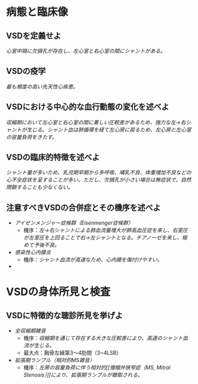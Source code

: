 # 病態と臨床像
## VSDを定義せよ
*心室中隔に欠損孔が存在し、左心室と右心室の間にシャントがある。*

## VSDの疫学
*最も頻度の高い先天性心疾患。*

## VSDにおける中心的な血行動態の変化を述べよ
*収縮期において左心室と右心室の間に著しい圧較差があるため、強力な左→右シャントが生じる。シャント血は肺循環を経て左心房に戻るため、左心房と左心室の容量負荷をきたす。*

## VSDの臨床的特徴を述べよ
*シャント量が多いため、乳児期早期から多呼吸、哺乳不良、体重増加不良などの心不全症状を呈することが多い。ただし、欠損孔が小さい場合は無症状で、自然閉鎖することも少なくない。*

## 注意すべきVSDの合併症とその機序を述べよ
- *アイゼンメンジャー症候群（Eisenmenger症候群）*
	- 機序：*左→右シャントによる肺血流量増大が肺高血圧症を来し、右室圧が左室圧を上回ることで右→左シャントとなる。チアノーゼを来し、極めて予後不良。*
- *感染性心内膜炎*
	- 機序：*シャント血流が高速なため、心内膜を傷付けやすい。*
- 
# VSDの身体所見と検査
## VSDに特徴的な聴診所見を挙げよ
- *全収縮期雑音*
	- 機序：*収縮期を通じて存在する大きな圧較差により、高速のシャント血流が生じる。*
	- 最大点：胸骨左縁第3〜4肋間（3~4LSB）
- *拡張期ランブル（相対的MS雑音）*
	- 機序：*左房の容量負荷に伴う相対的[[僧帽弁狭窄症（MS, Mitral Stenosis）]]により、拡張期ランブルが聴取される。*
